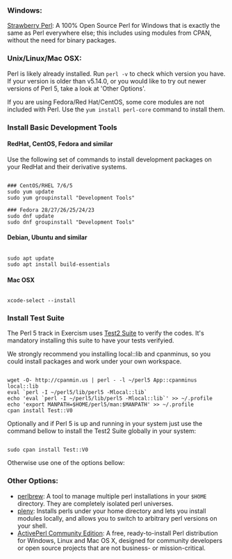 ### Windows:
[Strawberry Perl](http://strawberryperl.com/): A 100% Open Source Perl for
Windows that is exactly the same as Perl everywhere else; this includes using
modules from CPAN, without the need for binary packages.

### Unix/Linux/Mac OSX:
Perl is likely already installed. Run `perl -v` to check which version you have.
If your version is older than v5.14.0, or you would like to try out newer versions
of Perl 5, take a look at 'Other Options'.

If you are using Fedora/Red Hat/CentOS, some core modules are not included with Perl.
Use the `yum install perl-core` command to install them.

### Install Basic Development Tools

#### RedHat, CentOS, Fedora and similar

Use the following set of commands to install development packages on your RedHat and their derivative systems.

```shell

### CentOS/RHEL 7/6/5 
sudo yum update
sudo yum groupinstall "Development Tools"

### Fedora 28/27/26/25/24/23 
sudo dnf update
sudo dnf groupinstall "Development Tools"

```

#### Debian, Ubuntu and similar

```shell

sudo apt update
sudo apt install build-essentials

```

#### Mac OSX

```shell

xcode-select --install

```

### Install Test Suite
The Perl 5 track in Exercism uses [Test2 Suite](https://metacpan.org/pod/Test2::V0) 
to verify the codes. It's mandatory installing this suite to have your tests verifyied.


We strongly recommend you installing local::lib and cpanminus, 
so you could install packages and work under your own workspace.
 

```shell

wget -O- http://cpanmin.us | perl - -l ~/perl5 App::cpanminus local::lib
eval `perl -I ~/perl5/lib/perl5 -Mlocal::lib`
echo 'eval `perl -I ~/perl5/lib/perl5 -Mlocal::lib`' >> ~/.profile
echo 'export MANPATH=$HOME/perl5/man:$MANPATH' >> ~/.profile
cpan install Test::V0 

```

Optionally and if Perl 5 is up and running in your system just use 
the command bellow to install the Test2 Suite globally in your system:

```shell

sudo cpan install Test::V0 

```



Otherwise use one of the options bellow:

### Other Options:
* [perlbrew](https://perlbrew.pl/): A tool to manage multiple perl installations
  in your `$HOME` directory. They are completely isolated perl universes.
* [plenv](https://github.com/tokuhirom/plenv): Installs perls under your home
  directory and lets you install modules locally, and allows you to switch to
  arbitrary perl versions on your shell.
* [ActivePerl Community Edition](https://www.activestate.com/activeperl/downloads):
  A free, ready-to-install Perl distribution for Windows, Linux and Mac OS X, designed 
  for community developers or open source projects that are not business- or mission-critical.
